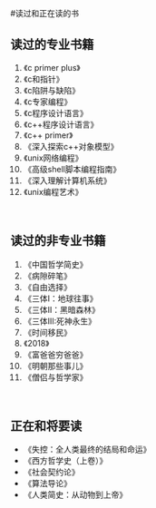 #读过和正在读的书
<p><h2>读过的专业书籍</h2>
<ol>
<li>《c primer plus》
<li>《c和指针》
<li>《c陷阱与缺陷》
<li>《c专家编程》
<li>《c程序设计语言》
<li>《c++程序设计语言》
<li>《c++ primer》
<li>《深入探索c++对象模型》
<li>《unix网络编程》
<li>《高级shell脚本编程指南》
<li>《深入理解计算机系统》
<li>《unix编程艺术》
</ol>
<br>
<p><h2>读过的非专业书籍</h2>
<ol>
<li>《中国哲学简史》
<li>《病隙碎笔》
<li>《自由选择》
<li>《三体I：地球往事》
<li>《三体II：黑暗森林》
<li>《三体III:死神永生》
<li>《时间移民》
<li>《2018》
<li>《富爸爸穷爸爸》
<li>《明朝那些事儿》
<li>《僧侣与哲学家》
</ol>
<br>
<p><h2>正在和将要读</h2>
<ul>
<li>《失控：全人类最终的结局和命运》
<li>《西方哲学史（上卷）》
<li>《社会契约论》
<li>《算法导论》
<li>《人类简史：从动物到上帝》
</ul>
